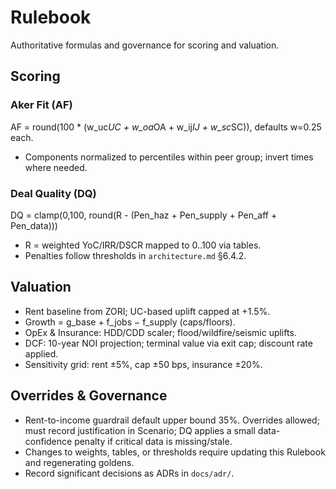 # Rulebook

Authoritative formulas and governance for scoring and valuation.

## Scoring

### Aker Fit (AF)
AF = round(100 * (w_uc*UC + w_oa*OA + w_ij*IJ + w_sc*SC)), defaults w=0.25 each.
- Components normalized to percentiles within peer group; invert times where needed.

### Deal Quality (DQ)
DQ = clamp(0,100, round(R - (Pen_haz + Pen_supply + Pen_aff + Pen_data)))
- R = weighted YoC/IRR/DSCR mapped to 0..100 via tables.
- Penalties follow thresholds in `architecture.md` §6.4.2.

## Valuation

- Rent baseline from ZORI; UC-based uplift capped at +1.5%.
- Growth = g_base + f_jobs − f_supply (caps/floors).
- OpEx & Insurance: HDD/CDD scaler; flood/wildfire/seismic uplifts.
- DCF: 10-year NOI projection; terminal value via exit cap; discount rate applied.
- Sensitivity grid: rent ±5%, cap ±50 bps, insurance ±20%.

## Overrides & Governance

- Rent-to-income guardrail default upper bound 35%. Overrides allowed; must record justification in Scenario; DQ applies a small data-confidence penalty if critical data is missing/stale.
- Changes to weights, tables, or thresholds require updating this Rulebook and regenerating goldens.
- Record significant decisions as ADRs in `docs/adr/`.
